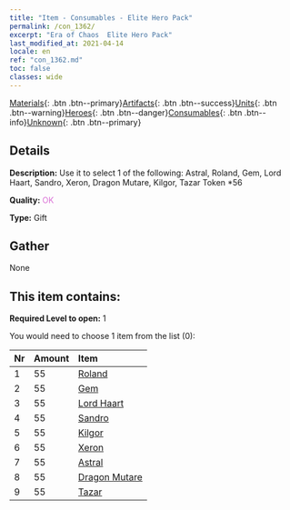 ```yaml
---
title: "Item - Consumables - Elite Hero Pack"
permalink: /con_1362/
excerpt: "Era of Chaos  Elite Hero Pack"
last_modified_at: 2021-04-14
locale: en
ref: "con_1362.md"
toc: false
classes: wide
---
```

 [Materials](/Items/){: .btn .btn--primary}[Artifacts](/Items/Artifacts/){: .btn .btn--success}[Units](/Items/Units/){: .btn .btn--warning}[Heroes](/Items/Heroes/){: .btn .btn--danger}[Consumables](/Items/Consumables/){: .btn .btn--info}[Unknown](/Items/Unknown/){: .btn .btn--primary}

## Details
 **Description:** Use it to select 1 of the following: Astral, Roland, Gem, Lord Haart, Sandro, Xeron, Dragon Mutare, Kilgor, Tazar Token *56

 **Quality:** <span style="color: #DA70D6">OK</span>

 **Type:** Gift

## Gather

  None

## This item contains:

 **Required Level to open:** 1

 You would need to choose 1 item from the list (0):

  | Nr | Amount |     Item    |
  |:---|:-------|:------------|
  | 1 | 55 | [Roland](/Items/her_362/) | 
  | 2 | 55 | [Gem](/Items/her_369/) | 
  | 3 | 55 | [Lord Haart](/Items/her_370/) | 
  | 4 | 55 | [Sandro](/Items/her_371/) | 
  | 5 | 55 | [Kilgor](/Items/her_374/) | 
  | 6 | 55 | [Xeron](/Items/her_383/) | 
  | 7 | 55 | [Astral](/Items/her_388/) | 
  | 8 | 55 | [Dragon Mutare](/Items/her_390/) | 
  | 9 | 55 | [Tazar](/Items/her_393/) | 
